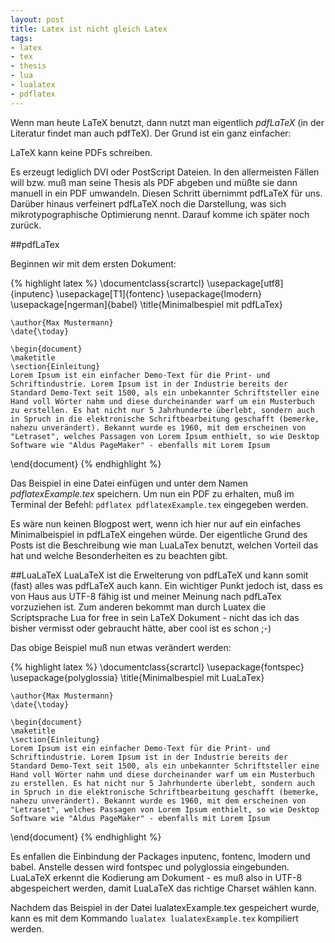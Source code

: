 ```yaml
---
layout: post
title: Latex ist nicht gleich Latex
tags: 
- latex 
- tex
- thesis
- lua
- lualatex
- pdflatex
---
```

Wenn man heute LaTeX benutzt, dann nutzt man eigentlich *pdfLaTeX* (in der Literatur findet man auch pdfTeX). Der Grund ist ein ganz einfacher:

LaTeX kann keine PDFs schreiben.

Es erzeugt lediglich DVI oder PostScript Dateien. In den allermeisten Fällen will bzw. muß man seine Thesis als PDF abgeben und müßte sie dann manuell in ein PDF umwandeln. Diesen Schritt übernimmt pdfLaTeX für uns. Darüber hinaus verfeinert pdfLaTeX noch die Darstellung, was sich mikrotypographische Optimierung nennt. Darauf komme ich später noch zurück.

##pdfLaTex

Beginnen wir mit dem ersten Dokument:

{% highlight latex %}
\documentclass{scrartcl}
    \usepackage[utf8]{inputenc}
    \usepackage[T1]{fontenc}
    \usepackage{lmodern}
    \usepackage[ngerman]{babel}
    \title{Minimalbespiel mit pdfLaTex}
    
    \author{Max Mustermann}
    \date{\today}
    
    \begin{document}
    \maketitle
    \section{Einleitung}
    Lorem Ipsum ist ein einfacher Demo-Text für die Print- und Schriftindustrie. Lorem Ipsum ist in der Industrie bereits der Standard Demo-Text seit 1500, als ein unbekannter Schriftsteller eine Hand voll Wörter nahm und diese durcheinander warf um ein Musterbuch zu erstellen. Es hat nicht nur 5 Jahrhunderte überlebt, sondern auch in Spruch in die elektronische Schriftbearbeitung geschafft (bemerke, nahezu unverändert). Bekannt wurde es 1960, mit dem erscheinen von "Letraset", welches Passagen von Lorem Ipsum enthielt, so wie Desktop Software wie "Aldus PageMaker" - ebenfalls mit Lorem Ipsum
\end{document}
{% endhighlight %}

Das Beispiel in eine Datei einfügen und unter dem Namen *pdflatexExample.tex* speichern. Um nun ein PDF zu erhalten, muß im Terminal der Befehl:
`pdflatex pdflatexExample.tex` eingegeben werden.

Es wäre nun keinen Blogpost wert, wenn ich hier nur auf ein einfaches Minimalbeispiel in pdfLaTeX eingehen würde. Der eigentliche Grund des Posts ist die Beschreibung wie man LuaLaTex benutzt, welchen Vorteil das hat und welche Besonderheiten es zu beachten gibt.

##LuaLaTeX
LuaLaTeX ist die Erweiterung von pdfLaTeX und kann somit (fast) alles was pdfLaTeX auch kann. Ein wichtiger Punkt jedoch ist, dass es von Haus aus UTF-8 fähig ist und meiner Meinung nach pdfLaTex vorzuziehen ist. Zum anderen bekommt man durch Luatex die Scriptsprache Lua for free in sein LaTeX Dokument - nicht das ich das bisher vermisst oder gebraucht hätte, aber cool ist es schon ;-)

Das obige Beispiel muß nun etwas verändert werden:

{% highlight latex %}
\documentclass{scrartcl}
    \usepackage{fontspec}
    \usepackage{polyglossia}
    \title{Minimalbespiel mit LuaLaTex}
    
    \author{Max Mustermann}
    \date{\today}
    
    \begin{document}
    \maketitle
    \section{Einleitung}
    Lorem Ipsum ist ein einfacher Demo-Text für die Print- und Schriftindustrie. Lorem Ipsum ist in der Industrie bereits der Standard Demo-Text seit 1500, als ein unbekannter Schriftsteller eine Hand voll Wörter nahm und diese durcheinander warf um ein Musterbuch zu erstellen. Es hat nicht nur 5 Jahrhunderte überlebt, sondern auch in Spruch in die elektronische Schriftbearbeitung geschafft (bemerke, nahezu unverändert). Bekannt wurde es 1960, mit dem erscheinen von "Letraset", welches Passagen von Lorem Ipsum enthielt, so wie Desktop Software wie "Aldus PageMaker" - ebenfalls mit Lorem Ipsum
\end{document}
{% endhighlight %}

Es enfallen die Einbindung der Packages  inputenc, fontenc, lmodern und babel. Anstelle dessen wird fontspec und polyglossia eingebunden. LuaLaTeX erkennt die Kodierung am Dokument - es muß also in UTF-8 abgespeichert werden, damit LuaLaTeX das richtige Charset wählen kann.

Nachdem das Beispiel in der Datei lualatexExample.tex gespeichert wurde, kann es mit dem Kommando `lualatex lualatexExample.tex` kompiliert werden.
